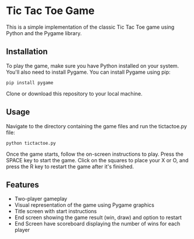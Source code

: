 # Tic Tac Toe Game
This is a simple implementation of the classic Tic Tac Toe game using Python and the Pygame library.

## Installation
To play the game, make sure you have Python installed on your system. You'll also need to install Pygame. You can install Pygame using pip:

```pip install pygame```

Clone or download this repository to your local machine.

## Usage
Navigate to the directory containing the game files and run the tictactoe.py file:

```python tictactoe.py```

Once the game starts, follow the on-screen instructions to play. Press the SPACE key to start the game. Click on the squares to place your X or O, and press the R key to restart the game after it's finished.

## Features
- Two-player gameplay
- Visual representation of the game using Pygame graphics
- Title screen with start instructions
- End screen showing the game result (win, draw) and option to restart
- End Screen have scoreboard displaying the number of wins for each player
